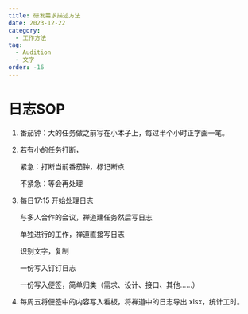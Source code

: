 ```yaml
---
title: 研发需求描述方法
date: 2023-12-22
category:
  - 工作方法
tag:
  - Audition
  - 文字
order: -16
---
```


# 日志SOP

1. 番茄钟：大的任务做之前写在小本子上，每过半个小时正字画一笔。
2. 若有小的任务打断，
    
    紧急：打断当前番茄钟，标记断点
    
    不紧急：等会再处理
    
3. 每日17:15 开始处理日志
    
    与多人合作的会议，禅道建任务然后写日志
    
    单独进行的工作，禅道直接写日志
    
    识别文字，复制
    
    一份写入钉钉日志
    
    一份写入便签，简单归类（需求、设计、接口、其他……）
    
4. 每周五将便签中的内容写入看板，将禅道中的日志导出.xlsx，统计工时。